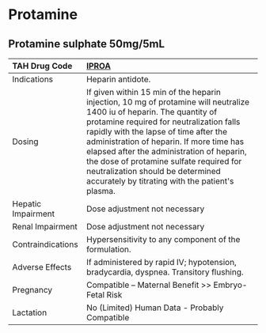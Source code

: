 # Protamine

## Protamine sulphate 50mg/5mL

| TAH Drug Code      | [IPROA](https://www.tahsda.org.tw/drugs/hissearch.php?drug_code=IPROA)                                                                                                                                                                                                                                                                                                                                                                  |
|:-------------------|:----------------------------------------------------------------------------------------------------------------------------------------------------------------------------------------------------------------------------------------------------------------------------------------------------------------------------------------------------------------------------------------------------------------------------------------|
| Indications        | Heparin antidote.                                                                                                                                                                                                                                                                                                                                                                                                                       |
| Dosing             | If given within 15 min of the heparin injection, 10 mg of protamine will neutralize 1400 iu of heparin. The quantity of protamine required for neutralization falls rapidly with the lapse of time after the administration of heparin. If more time has elapsed after the administration of heparin, the dose of protamine sulfate required for neutralization should be determined accurately by titrating with the patient's plasma. |
| Hepatic Impairment | Dose adjustment not necessary                                                                                                                                                                                                                                                                                                                                                                                                           |
| Renal Impairment   | Dose adjustment not necessary                                                                                                                                                                                                                                                                                                                                                                                                           |
| Contraindications  | Hypersensitivity to any component of the formulation.                                                                                                                                                                                                                                                                                                                                                                                   |
| Adverse Effects    | If administered by rapid IV; hypotension, bradycardia, dyspnea. Transitory flushing.                                                                                                                                                                                                                                                                                                                                                    |
| Pregnancy          | Compatible – Maternal Benefit >> Embryo-Fetal Risk                                                                                                                                                                                                                                                                                                                                                                                      |
| Lactation          | No (Limited) Human Data - Probably Compatible                                                                                                                                                                                                                                                                                                                                                                                           |

